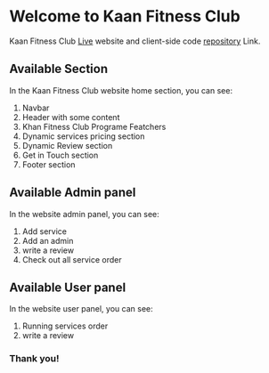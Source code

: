 # Welcome to Kaan Fitness Club

Kaan Fitness Club  [Live](https://kaan-fitness.web.app/) website and 
client-side code [repository](https://github.com/zunead/kaan-fitness) Link.

## Available Section

In the Kaan Fitness Club website home section, you can see:

1) Navbar
2) Header with some content
3) Khan Fitness Club Programe Featchers
4) Dynamic services pricing section
5) Dynamic Review section
6) Get in Touch section
7) Footer section

## Available Admin panel
In the  website admin panel, you can see:
1) Add service
2) Add an admin
3) write a review
4) Check out all service order


## Available User panel
In the  website user panel, you can see:

1) Running services order 
2) write a review


### Thank you!


